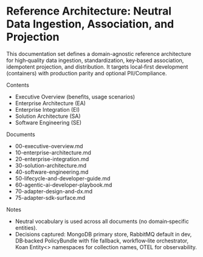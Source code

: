 # Reference Architecture: Neutral Data Ingestion, Association, and Projection

This documentation set defines a domain-agnostic reference architecture for high‑quality data ingestion, standardization, key‑based association, idempotent projection, and distribution. It targets local‑first development (containers) with production parity and optional PII/Compliance.

Contents
- Executive Overview (benefits, usage scenarios)
- Enterprise Architecture (EA)
- Enterprise Integration (EI)
- Solution Architecture (SA)
- Software Engineering (SE)

Documents
- 00-executive-overview.md
- 10-enterprise-architecture.md
- 20-enterprise-integration.md
- 30-solution-architecture.md
- 40-software-engineering.md
 - 50-lifecycle-and-developer-guide.md
 - 60-agentic-ai-developer-playbook.md
 - 70-adapter-design-and-dx.md
 - 75-adapter-sdk-surface.md

Notes
- Neutral vocabulary is used across all documents (no domain‑specific entities).
- Decisions captured: MongoDB primary store, RabbitMQ default in dev, DB‑backed PolicyBundle with file fallback, workflow‑lite orchestrator, Koan Entity<> namespaces for collection names, OTEL for observability.
